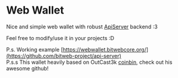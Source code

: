 #  Web Wallet
Nice and simple web wallet with robust [ApiServer](https://github.com/bitweb-project/api-server) backend :3

Feel free to modify/use it in your projects :D

P.s. Working example [https://webwallet.bitwebcore.org/](https://github.com/bitweb-project/api-server)  
P.s.s This wallet heavily based on OutCast3k [coinbin](http://github.com/OutCast3k/coinbin), check out his awesome github!
